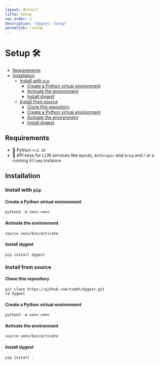 ```yaml
---
layout: default
title: Setup
nav_order: 2
description: "dygest: Setup"
permalink: /setup
---
```


# Setup 🛠️

- [Requirements](#requirements)
- [Installation](#installation)
  - [Install with `pip`](#install-with-pip)
    - [Create a Python virtual environment](#create-a-python-virtual-environment)
    - [Activate the environment](#activate-the-environment)
    - [Install dygest](#install-dygest)
  - [Install from source](#install-from-source)
    - [Clone this repository](#clone-this-repository)
    - [Create a Python virtual environment](#create-a-python-virtual-environment-1)
    - [Activate the environment](#activate-the-environment-1)
    - [Install dygest](#install-dygest-1)

## Requirements

- 🐍 Python `>=3.10` 
- 🔑 API keys for LLM services like `OpenAI`, `Anthropic` and `Groq` *and / or* a running `Ollama` instance

## Installation

### Install with `pip`

#### Create a Python virtual environment

```shell
python3 -m venv venv
```

#### Activate the environment

```shell
source venv/bin/activate
```

#### Install dygest

```shell
pip install dygest
```

### Install from source

#### Clone this repository

```shell
git clone https://github.com/tsmdt/dygest.git
cd dygest
```

#### Create a Python virtual environment

```shell
python3 -m venv venv
```

#### Activate the environment

```shell
source venv/bin/activate
```

#### Install dygest

```shell
pip install .
```
